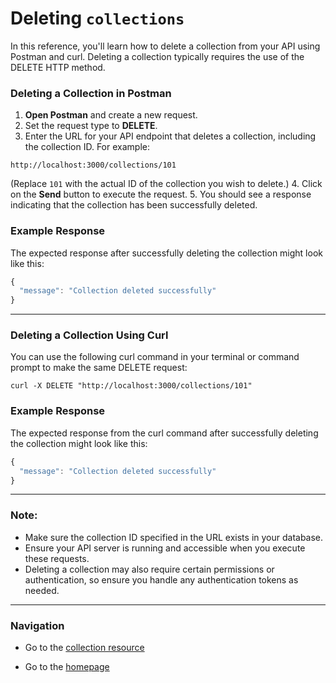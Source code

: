 # Deleting `collections`

In this reference, you'll learn how to delete a collection from your API using Postman and curl. Deleting a collection typically requires the use of the DELETE HTTP method.

### Deleting a Collection in Postman

1. **Open Postman** and create a new request.
2. Set the request type to **DELETE**.
3. Enter the URL for your API endpoint that deletes a collection, including the collection ID. For example:

```shell
http://localhost:3000/collections/101
```

(Replace `101` with the actual ID of the collection you wish to delete.)
4. Click on the **Send** button to execute the request.
5. You should see a response indicating that the collection has been successfully deleted.

### Example Response

The expected response after successfully deleting the collection might look like this:

```js
{
  "message": "Collection deleted successfully"
}
```

---

### Deleting a Collection Using Curl

You can use the following curl command in your terminal or command prompt to make the same DELETE request:

```shell
curl -X DELETE "http://localhost:3000/collections/101"
```

### Example Response

The expected response from the curl command after successfully deleting the collection might look like this:

```js
{
  "message": "Collection deleted successfully"
}
```

---

### Note:
- Make sure the collection ID specified in the URL exists in your database.
- Ensure your API server is running and accessible when you execute these requests.
- Deleting a collection may also require certain permissions or authentication, so ensure you handle any authentication tokens as needed.

---

### Navigation

* Go to the [collection resource](https://cnjoyce1225.github.io/the-archivist/Resources/collections.html)

* Go to the [homepage](https://cnjoyce1225.github.io/the-archivist/)
